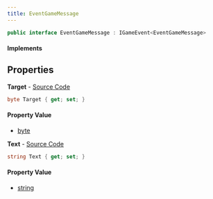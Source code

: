 ```yaml
---
title: EventGameMessage
---
```


```csharp
public interface EventGameMessage : IGameEvent<EventGameMessage>
```

#### Implements

## Properties

**Target** - [Source Code](https://github.com/swiftly-solution/swiftlys2/blob/main/managed/src/SwiftlyS2.Generated/GameEvents/Interfaces/EventGameMessage.cs#L24)

```csharp
byte Target { get; set; }
```

#### Property Value

- [byte](https://learn.microsoft.com/dotnet/api/system.byte)

**Text** - [Source Code](https://github.com/swiftly-solution/swiftlys2/blob/main/managed/src/SwiftlyS2.Generated/GameEvents/Interfaces/EventGameMessage.cs#L31)

```csharp
string Text { get; set; }
```

#### Property Value

- [string](https://learn.microsoft.com/dotnet/api/system.string)

